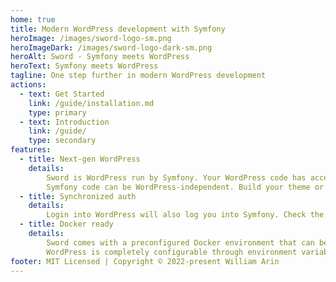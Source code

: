 ```yaml
---
home: true
title: Modern WordPress development with Symfony
heroImage: /images/sword-logo-sm.png
heroImageDark: /images/sword-logo-dark-sm.png
heroAlt: Sword - Symfony meets WordPress
heroText: Symfony meets WordPress
tagline: One step further in modern WordPress development
actions:
  - text: Get Started
    link: /guide/installation.md
    type: primary
  - text: Introduction
    link: /guide/
    type: secondary
features:
  - title: Next-gen WordPress
    details:
        Sword is WordPress run by Symfony. Your WordPress code has access to all Symfony features, while your
        Symfony code can be WordPress-independent. Build your theme or child-theme just like you would build a Symfony app.
  - title: Synchronized auth
    details:
        Login into WordPress will also log you into Symfony. Check the user WordPress capabilities using Symfony's authorization checker.
  - title: Docker ready
    details:
        Sword comes with a preconfigured Docker environment that can be used both in development and production.
        WordPress is completely configurable through environment variables.
footer: MIT Licensed | Copyright © 2022-present William Arin
---
```

